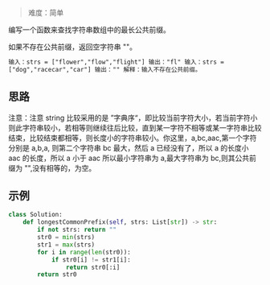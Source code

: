 > 难度：简单

编写一个函数来查找字符串数组中的最长公共前缀。

如果不存在公共前缀，返回空字符串 ""。

```html
输入：strs = ["flower","flow","flight"] 输出："fl" 输入：strs =
["dog","racecar","car"] 输出："" 解释：输入不存在公共前缀。
```

## 思路

注意：注意 string 比较采用的是 ”字典序“，即比较当前字符大小，若当前字符小则此字符串较小，若相等则继续往后比较，直到某一字符不相等或某一字符串比较结束，比较结束都相等，则长度小的字符串较小。你这里，a,bc,aac,第一个字符分别是 a,b,a, 则第二个字符串 bc 最大，然后 a 已经没有了，所以 a 的长度小 aac 的长度，所以 a 小于 aac 所以最小字符串为 a,最大字符串为 bc,则其公共前缀为 "",没有相等的，为空。

## 示例

```python
class Solution:
    def longestCommonPrefix(self, strs: List[str]) -> str:
        if not strs: return ""
        str0 = min(strs)
        str1 = max(strs)
        for i in range(len(str0)):
            if str0[i] != str1[i]:
                return str0[:i]
        return str0
```
